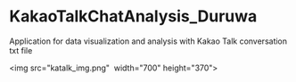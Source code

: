 # KakaoTalkChatAnalysis_Duruwa
Application for data visualization and analysis with Kakao Talk conversation txt file

<img src="katalk_img.png"  width="700" height="370">

